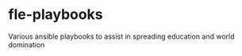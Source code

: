 fle-playbooks
=============

Various ansible playbooks to assist in spreading education and world domination 
